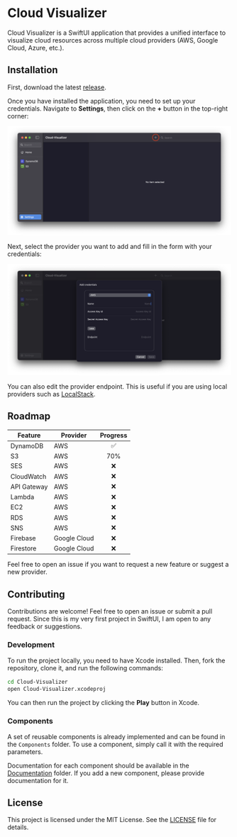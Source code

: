 # Cloud Visualizer

Cloud Visualizer is a SwiftUI application that provides a unified interface to visualize cloud resources across multiple cloud providers (AWS, Google Cloud, Azure, etc.).

## Installation

First, download the latest [release](https://github.com/david-benistant/Cloud-Visualizer/releases).

Once you have installed the application, you need to set up your credentials. Navigate to **Settings**, then click on the **+** button in the top-right corner:

![Settings Screenshot](screenshots/settings.png)

Next, select the provider you want to add and fill in the form with your credentials:

![Settings Form Screenshot](screenshots/settings-form.png)

You can also edit the provider endpoint. This is useful if you are using local providers such as [LocalStack](https://www.localstack.cloud/).

## Roadmap

| Feature       | Provider        | Progress |
|--------------|----------------|:--------:|
| DynamoDB     | AWS            | ✅       |
| S3           | AWS            | 70%      |
| SES          | AWS            | ❌       |
| CloudWatch   | AWS            | ❌       |
| API Gateway  | AWS            | ❌       |
| Lambda       | AWS            | ❌       |
| EC2          | AWS            | ❌       |
| RDS          | AWS            | ❌       |
| SNS          | AWS            | ❌       |
| Firebase     | Google Cloud   | ❌       |
| Firestore    | Google Cloud   | ❌       |

Feel free to open an issue if you want to request a new feature or suggest a new provider.

## Contributing

Contributions are welcome! Feel free to open an issue or submit a pull request. Since this is my very first project in SwiftUI, I am open to any feedback or suggestions.

### Development

To run the project locally, you need to have Xcode installed. Then, fork the repository, clone it, and run the following commands:

```bash
cd Cloud-Visualizer
open Cloud-Visualizer.xcodeproj
```

You can then run the project by clicking the **Play** button in Xcode.

### Components

A set of reusable components is already implemented and can be found in the `Components` folder. To use a component, simply call it with the required parameters.

Documentation for each component should be available in the [Documentation](./Cloud-Visualizer/Documentation/) folder. If you add a new component, please provide documentation for it.

## License

This project is licensed under the MIT License. See the [LICENSE](LICENSE) file for details.

